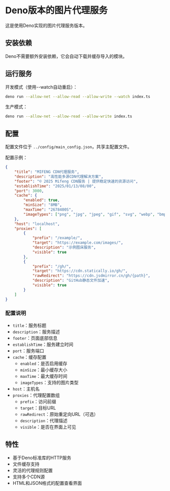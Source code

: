 # Deno版本的图片代理服务

这是使用Deno实现的图片代理服务版本。

## 安装依赖

Deno不需要额外安装依赖，它会自动下载并缓存导入的模块。

## 运行服务

开发模式（使用--watch自动重启）：
```bash
deno run --allow-net --allow-read --allow-write --watch index.ts
```

生产模式：
```bash
deno run --allow-net --allow-read --allow-write index.ts
```

## 配置

配置文件位于 `../config/main_config.json`，共享主配置文件。

配置示例：
```json
{
    "title": "MIFENG CDN代理服务",
    "description": "高性能多源CDN代理解决方案",
    "footer": "© 2025 Mifeng CDN服务 | 提供稳定快速的资源访问",
    "establishTime": "2025/01/13/08/00",
    "port": 3000,
    "cache": {
        "enabled": true,
        "minSize": "8MB",
        "maxTime": "2678400S",
        "imageTypes": ["png", "jpg", "jpeg", "gif", "svg", "webp", "bmp", "ico"]
    },
    "host": "localhost",
    "proxies": [
        {
            "prefix": "/example/",
            "target": "https://example.com/images/",
            "description": "示例图床服务",
            "visible": true
        },
        {
            "prefix": "/gh/",
            "target": "https://cdn.statically.io/gh/",
            "rawRedirect": "https://cdn.jsdmirror.cn/gh/{path}",
            "description": "GitHub静态文件加速",
            "visible": true
        }
    ]
}
```

### 配置说明

- `title`：服务标题
- `description`：服务描述
- `footer`：页面底部信息
- `establishTime`：服务建立时间
- `port`：服务端口
- `cache`：缓存配置
  - `enabled`：是否启用缓存
  - `minSize`：最小缓存大小
  - `maxTime`：最大缓存时间
  - `imageTypes`：支持的图片类型
- `host`：主机名
- `proxies`：代理配置数组
  - `prefix`：访问前缀
  - `target`：目标URL
  - `rawRedirect`：原始重定向URL（可选）
  - `description`：代理描述
  - `visible`：是否在界面上可见

## 特性

- 基于Deno标准库的HTTP服务
- 文件缓存支持
- 灵活的代理规则配置
- 支持多个CDN源
- HTML和JSON格式的配置查看界面 